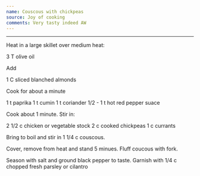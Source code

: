 ```yaml
---
name: Couscous with chickpeas
source: Joy of cooking
comments: Very tasty indeed AW
---
```




---

Heat in a large skillet over medium heat:

3 T olive oil

Add

1 C sliced blanched almonds

Cook for about a minute

1 t paprika
1 t cumin
1 t coriander
1/2 - 1 t hot red pepper suace

Cook about 1 minute.  Stir in:

2 1/2 c chicken or vegetable stock
2 c cooked chickpeas
1 c currants

Bring to boil and stir in 1 1/4 c couscous.

Cover, remove from heat and stand 5 minues.  Fluff coucous with fork.

Season with salt and ground black pepper to taste.
Garnish with 1/4 c chopped fresh parsley or cilantro

